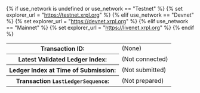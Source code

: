 {% if use_network is undefined or use_network == "Testnet" %}
  {% set explorer_url = "https://testnet.xrpl.org" %}
{% elif use_network == "Devnet" %}
  {% set explorer_url = "https://devnet.xrpl.org" %}
{% elif use_network == "Mainnet" %}
  {% set explorer_url = "https://livenet.xrpl.org" %}
{% endif %}

<table class="wait-step" data-explorerurl="{{explorer_url}}">
  <tr>
    <th>Transaction ID:</th>
    <td class="waiting-for-tx">(None)</td>
  <tr>
    <th>Latest Validated Ledger Index:</th>
    <td class="validated-ledger-version">(Not connected)</td>
  </tr>
  <tr>
    <th>Ledger Index at Time of Submission:</th>
    <td class="earliest-ledger-version">(Not submitted)</td>
  </tr>
  <tr>
    <th>Transaction <code>LastLedgerSequence</code>:</th>
    <td class="lastledgersequence">(Not prepared)</td>
  </tr>
  <tr class="tx-validation-status">
  </tr>
</table>
